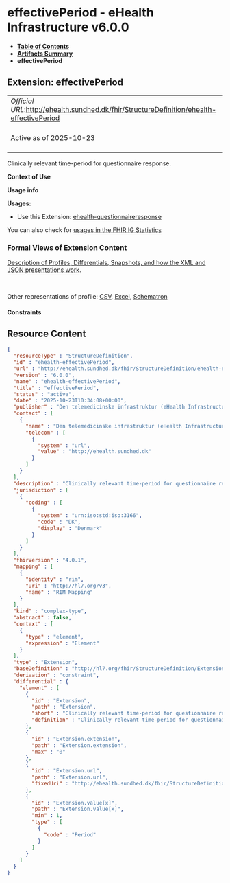 # effectivePeriod - eHealth Infrastructure v6.0.0

* [**Table of Contents**](toc.md)
* [**Artifacts Summary**](artifacts.md)
* **effectivePeriod**

## Extension: effectivePeriod 

| | |
| :--- | :--- |
| *Official URL*:http://ehealth.sundhed.dk/fhir/StructureDefinition/ehealth-effectivePeriod | *Version*:6.0.0 |
| Active as of 2025-10-23 | *Computable Name*:ehealth-effectivePeriod |

Clinically relevant time-period for questionnaire response.

**Context of Use**

**Usage info**

**Usages:**

* Use this Extension: [ehealth-questionnaireresponse](StructureDefinition-ehealth-questionnaireresponse.md)

You can also check for [usages in the FHIR IG Statistics](https://packages2.fhir.org/xig/dk.ehealth.sundhed.fhir.ig.core|current/StructureDefinition/ehealth-effectivePeriod)

### Formal Views of Extension Content

 [Description of Profiles, Differentials, Snapshots, and how the XML and JSON presentations work](http://build.fhir.org/ig/FHIR/ig-guidance/readingIgs.html#structure-definitions). 

 

Other representations of profile: [CSV](StructureDefinition-ehealth-effectivePeriod.csv), [Excel](StructureDefinition-ehealth-effectivePeriod.xlsx), [Schematron](StructureDefinition-ehealth-effectivePeriod.sch) 

#### Constraints



## Resource Content

```json
{
  "resourceType" : "StructureDefinition",
  "id" : "ehealth-effectivePeriod",
  "url" : "http://ehealth.sundhed.dk/fhir/StructureDefinition/ehealth-effectivePeriod",
  "version" : "6.0.0",
  "name" : "ehealth-effectivePeriod",
  "title" : "effectivePeriod",
  "status" : "active",
  "date" : "2025-10-23T10:34:08+00:00",
  "publisher" : "Den telemedicinske infrastruktur (eHealth Infrastructure)",
  "contact" : [
    {
      "name" : "Den telemedicinske infrastruktur (eHealth Infrastructure)",
      "telecom" : [
        {
          "system" : "url",
          "value" : "http://ehealth.sundhed.dk"
        }
      ]
    }
  ],
  "description" : "Clinically relevant time-period for questionnaire response.",
  "jurisdiction" : [
    {
      "coding" : [
        {
          "system" : "urn:iso:std:iso:3166",
          "code" : "DK",
          "display" : "Denmark"
        }
      ]
    }
  ],
  "fhirVersion" : "4.0.1",
  "mapping" : [
    {
      "identity" : "rim",
      "uri" : "http://hl7.org/v3",
      "name" : "RIM Mapping"
    }
  ],
  "kind" : "complex-type",
  "abstract" : false,
  "context" : [
    {
      "type" : "element",
      "expression" : "Element"
    }
  ],
  "type" : "Extension",
  "baseDefinition" : "http://hl7.org/fhir/StructureDefinition/Extension",
  "derivation" : "constraint",
  "differential" : {
    "element" : [
      {
        "id" : "Extension",
        "path" : "Extension",
        "short" : "Clinically relevant time-period for questionnaire response.",
        "definition" : "Clinically relevant time-period for questionnaire response."
      },
      {
        "id" : "Extension.extension",
        "path" : "Extension.extension",
        "max" : "0"
      },
      {
        "id" : "Extension.url",
        "path" : "Extension.url",
        "fixedUri" : "http://ehealth.sundhed.dk/fhir/StructureDefinition/ehealth-effectivePeriod"
      },
      {
        "id" : "Extension.value[x]",
        "path" : "Extension.value[x]",
        "min" : 1,
        "type" : [
          {
            "code" : "Period"
          }
        ]
      }
    ]
  }
}

```
